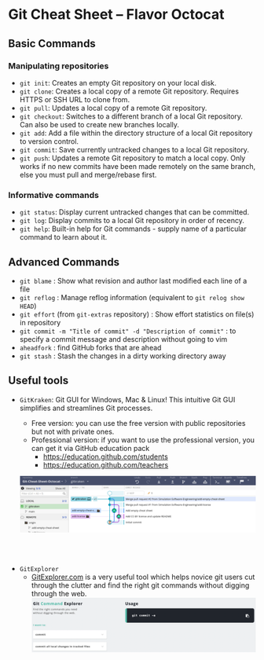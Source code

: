 # Git Cheat Sheet – Flavor Octocat

## Basic Commands

### Manipulating repositories

* ``git init``: Creates an empty Git repository on your local disk.
* ``git clone``: Creates a local copy of a remote Git repository. Requires HTTPS or SSH URL to clone from.
* ``git pull``: Updates a local copy of a remote Git repository.
* ``git checkout``: Switches to a different branch of a local Git repository. Can also be used to create new branches locally.
* ``git add``: Add a file within the directory structure of a local Git repository to version control.
* ``git commit``: Save currently untracked changes to a local Git repository.
* ``git push``: Updates a remote Git repository to match a local copy. Only works if no new commits have been made remotely on the same branch, else you must pull and merge/rebase first.


### Informative commands

* ``git status``: Display current untracked changes that can be committed.
* ``git log``: Display commits to a local Git repository in order of recency.
* ``git help``: Built-in help for Git commands - supply name of a particular command to learn about it.


## Advanced Commands

* `git blame` : Show what revision and author last modified each line of a file
* `git reflog` : Manage reflog information (equivalent to `git relog show HEAD`)
* `git effort` (from `git-extras` repository) : Show effort statistics on file(s) in repository 
* `git commit -m "Title of commit" -d "Description of commit"` : to specify a commit message and description without going to vim
* `aheadfork` : find GitHub forks that are ahead
* `git stash` : Stash the changes in a dirty working directory away

## Useful tools

- `GitKraken`:
  Git GUI for Windows, Mac & Linux! This intuitive Git GUI simplifies and streamlines Git processes.

  - Free version: 
    you can use the free version with public repositories but not with private ones.
  - Professional version:
    if you want to use the professional version, you can get it via GitHub education pack
    - https://education.github.com/students
    - https://education.github.com/teachers
    
  ![](images/gitkraken.png)

<br/><br/>

- `GitExplorer`
  - [GitExplorer.com](https://GitExplorer.com) is a very useful tool which helps novice git users cut through the clutter and find the right git commands without digging through the web.
  ![](images/gitexplorer.png)

